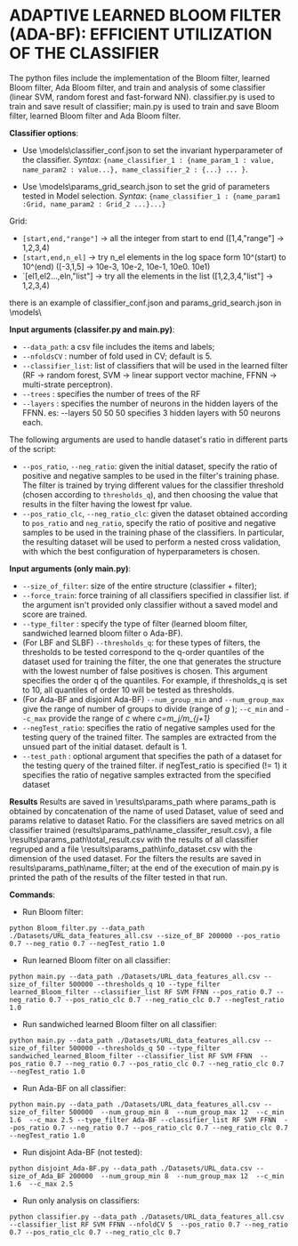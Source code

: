 # ADAPTIVE LEARNED BLOOM FILTER (ADA-BF): EFFICIENT UTILIZATION OF THE CLASSIFIER

The python files include the implementation of the Bloom filter, learned Bloom filter, Ada Bloom filter, and train and analysis of some classifier (linear SVM, random forest and fast-forward NN).
classifier.py is used to train and save result of classifier; main.py is used to train and save Bloom filter, learned Bloom filter and Ada Bloom filter.

**Classifier options**:
- Use \models\classifier_conf.json to set the invariant hyperparameter of the classifier. 
 *Syntax*:  `{name_classifier_1 : {name_param_1 : value, name_param2 : value...}, name_classifier_2 : {...} ... }`.


- Use \models\params_grid_search.json to set the grid of parameters tested in Model selection.
*Syntax*: `{name_classifier_1 : {name_param1 :Grid, name_param2 : Grid_2 ...}...}`

Grid:
 - `[start,end,"range"]` ->  all the integer from start to end ([1,4,"range"] -> 1,2,3,4)
 - `[start,end,n_el]` -> try n_el elements in the log space form 10^(start) to 10^(end) ([-3,1,5] -> 10e-3, 10e-2, 10e-1, 10e0. 10e1)
 - `[el1,el2...,eln,"list"] -> try all the elements in the list ([1,2,3,4,"list"] -> 1,2,3,4)
 
 there is an example of classifier_conf.json and params_grid_search.json in \models\

**Input arguments (classifer.py and main.py)**: 
- `--data_path`: a csv file includes the items and labels; 
- `--nfoldsCV` : number of fold used in CV; default is 5.
- `--classifier_list`: list of classifiers that will be used in the learned filter (RF -> random forest, SVM -> linear support vector machine, FFNN -> multi-strate perceptron).
- `--trees` : specifies the number of trees of the RF
- `--layers` : specifies the number of neurons in the hidden layers of the FFNN. es: --layers 50 50 50  specifies 3 hidden layers with 
50 neurons each.

The following arguments are used to handle dataset's ratio in different parts of the script: 
- `--pos_ratio`, `--neg_ratio`: given the initial dataset, specify the ratio of positive and negative samples to be used in the filter's training phase. The filter is trained by trying different values for the classifier threshold (chosen according to `thresholds_q`), and then choosing the value that results in the filter having the lowest fpr value. 
- `--pos_ratio_clc`, `--neg_ratio_clc`: given the dataset obtained according to `pos_ratio` and `neg_ratio`, specify the ratio of positive and negative samples to be used in the training phase of the classifiers. In particular, the resulting dataset will be used to perform a nested cross validation, with which the best configuration of hyperparameters is chosen.

**Input arguments (only main.py)**:
- `--size_of_filter`: size of the entire structure (classifier + filter);
- `--force_train`: force training of all classifiers specified in classifier list. if the argument isn't provided only classifier without a saved model and score are trained.
- `--type_filter` : specify the type of filter (learned bloom filter, sandwiched learned bloom filter o Ada-BF).
- (For LBF and SLBF) `--thresholds_q`: for these types of filters, the thresholds to be tested correspond to the q-order quantiles of the dataset used for training the filter, the one that generates the structure with the lowest number of false positives is chosen. This argument specifies the order q of the quantiles. For example, if thresholds_q is set to 10, all quantiles of order 10 will be tested as thresholds.
- (For Ada-BF and disjoint Ada-BF) `--num_group_min` and `--num_group_max` give the range of number of groups to divide (range of *g*
); `--c_min` and `--c_max` provide the range of *c* where *c=m_j/m_{j+1}*
-  `--negTest_ratio`: specifies the ratio of negative samples used for the testing query of the trained filter. The samples are extracted from the unsued part of the initial dataset. default is 1.
- `--test_path` : optional argument that specifies the path of a dataset for the testing query of the trained filter. if negTest_ratio is specified (!= 1) it specifies the ratio of negative samples extracted from the specified dataset

**Results**
Results are saved in \results\params_path where params_path is obtained by concatenation of the name of used Dataset, value of seed and params relative to dataset Ratio. For the classifiers are saved metrics on all classifier trained (results\params_path\name_classifer_result.csv), a file \results\params_path\total_result.csv with the results of all classifier regruped and a file \results\params_path\info_dataset.csv with the dimension of the used dataset.
For the filters the results are saved in results\params_path\name_filter; at the end of the execution of main.py is printed the path of the results of the filter tested in that run.

**Commands**:
- Run Bloom filter: 

`python Bloom_filter.py --data_path ./Datasets/URL_data_features_all.csv --size_of_BF 200000 --pos_ratio 0.7 --neg_ratio 0.7 --negTest_ratio 1.0`

- Run learned Bloom filter on all classifier: 

`python main.py --data_path ./Datasets/URL_data_features_all.csv --size_of_filter 500000 --thresholds_q 10 --type_filter learned_Bloom_filter --classifier_list RF SVM FFNN --pos_ratio 0.7 --neg_ratio 0.7 --pos_ratio_clc 0.7 --neg_ratio_clc 0.7 --negTest_ratio 1.0`  
- Run sandwiched learned Bloom filter on all classifier: 

`python main.py --data_path ./Datasets/URL_data_features_all.csv --size_of_filter 500000 --thresholds_q 50 --type_filter sandwiched_learned_Bloom_filter --classifier_list RF SVM FFNN  --pos_ratio 0.7 --neg_ratio 0.7 --pos_ratio_clc 0.7 --neg_ratio_clc 0.7 --negTest_ratio 1.0` 
- Run Ada-BF on all classifier: 

`python main.py --data_path ./Datasets/URL_data_features_all.csv --size_of_filter 500000  --num_group_min 8  --num_group_max 12  --c_min 1.6  --c_max 2.5 --type_filter Ada-BF --classifier_list RF SVM FFNN  --pos_ratio 0.7 --neg_ratio 0.7 --pos_ratio_clc 0.7 --neg_ratio_clc 0.7 --negTest_ratio 1.0`

- Run disjoint Ada-BF (not tested): 

`python disjoint_Ada-BF.py --data_path ./Datasets/URL_data.csv --size_of_Ada_BF 200000  --num_group_min 8  --num_group_max 12  --c_min 1.6  --c_max 2.5`

- Run only analysis on classifiers:

 `python classifier.py --data_path ./Datasets/URL_data_features_all.csv --classifier_list RF SVM FFNN --nfoldCV 5  --pos_ratio 0.7 --neg_ratio 0.7 --pos_ratio_clc 0.7 --neg_ratio_clc 0.7`


